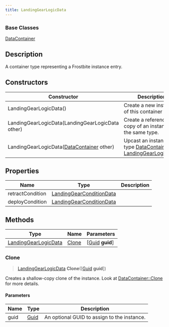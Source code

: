 ```yaml
---
title: LandingGearLogicData
---
```

### Base Classes

[DataContainer](/vext/ref/shared/class/datacontainer)

## Description

A container type representing a Frostbite instance entry.

## Constructors

| Constructor                                                                     | Description                                                                                                                     |
| ------------------------------------------------------------------------------- | ------------------------------------------------------------------------------------------------------------------------------- |
| LandingGearLogicData()                                                          | Create a new instance of this container type.                                                                                   |
| LandingGearLogicData(LandingGearLogicData other)                                | Create a reference copy of an instance of the same type.                                                                        |
| LandingGearLogicData([DataContainer](/vext/ref/shared/class/datacontainer) other) | Upcast an instance of type [DataContainer](/vext/ref/shared/class/datacontainer) to [LandingGearLogicData](LandingGearLogicData). |

## Properties

| Name             | Type                                                 | Description |
| ---------------- | ---------------------------------------------------- | ----------- |
| retractCondition | [LandingGearConditionData](LandingGearConditionData) |             |
| deployCondition  | [LandingGearConditionData](LandingGearConditionData) |             |

## Methods

| Type                                         | Name            | Parameters                                     |
| -------------------------------------------- | --------------- | ---------------------------------------------- |
| [LandingGearLogicData](LandingGearLogicData) | [Clone](#clone) | \[[Guid](/vext/ref/shared/class/guid) **guid**\] |

### Clone

> [LandingGearLogicData](LandingGearLogicData) **Clone**(\[[Guid](/vext/ref/shared/class/guid) **guid**\])

Creates a shallow-copy clone of the instance. Look at [DataContainer::Clone](/vext/ref/shared/class/datacontainer#clone) for more details.

#### Parameters

| Name | Type         | Description                                 |
| ---- | ------------ | ------------------------------------------- |
| guid | [Guid](Guid) | An optional GUID to assign to the instance. |
